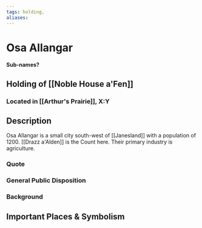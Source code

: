 ```yaml
---
tags: holding,
aliases:
---
```

# Osa Allangar
#### Sub-names?
## Holding of [[Noble House a'Fen]]
### Located in [[Arthur's Prairie]], X:Y
## Description
Osa Allangar is a small city south-west of [[Janesland]] with a population of 1200. [[Drazz a'Alden]] is the Count here. Their primary industry is agriculture.
### Quote

### General Public Disposition

### Background
## Important Places & Symbolism


